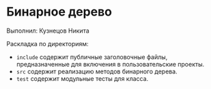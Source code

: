 # Бинарное дерево

Выполнил: Кузнецов Никита

Раскладка по директориям:

  - `include` содержит публичные заголовочные файлы, предназначенные для
    включения в пользовательские проекты.
  - `src` содержит реализацию методов бинарного дерева.
  - `test` содержит модульные тесты для класса.